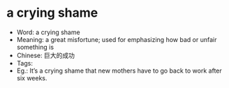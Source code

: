 # a crying shame

- Word: a crying shame
- Meaning: a great misfortune; used for emphasizing how bad or unfair something is
- Chinese: 巨大的成功
- Tags: 
- Eg.: It’s a crying shame that new mothers have to go back to work after six weeks.